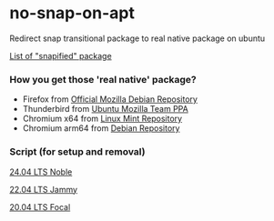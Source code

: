 # no-snap-on-apt
Redirect snap transitional package to real native package on ubuntu

[List of "snapified" package](https://github.com/arfshl/no-snap-on-apt/blob/main/LIST.md)

### How you get those 'real native' package?
- Firefox from [Official Mozilla Debian Repository](https://support.mozilla.org/en-US/kb/install-firefox-linux)
- Thunderbird from [Ubuntu Mozilla Team PPA](https://launchpad.net/~mozillateam/+archive/ubuntu/ppa)
- Chromium x64 from [Linux Mint Repository](http://packages.linuxmint.com/)
- Chromium arm64 from [Debian Repository](https://packages.debian.org/chromium)
### Script (for setup and removal)
[24.04 LTS Noble](https://github.com/arfshl/no-snap-on-apt/tree/main/Noble)

[22.04 LTS Jammy](https://github.com/arfshl/no-snap-on-apt/tree/main/Jammy)

[20.04 LTS Focal](https://github.com/arfshl/no-snap-on-apt/tree/main/Focal)
